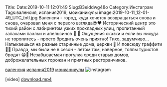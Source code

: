 Title:
Date:2019-10-11 12:01:49
Slug:B3eiddwg48o
Category:Инстаграм
Tags:валенсия, испания2019, моиканикулы
image:2019-10-11_12-01-49_UTC_tntl.jpg
Валенсия - город, куда хочется возвращаться снова и снова, очаровал меня с первого взгляда😍❤
Исторический центр это тихий район с лабиринтом узких прохладных улиц, пропитанный запахами паэльи и апельсинов 🥘 🍊
Ощущения сказки и  если вы никуда не торопитесь - просто бродить очень приятно! Тихо, задумчиво... Натыкаешься на разные старинные дома, церкви 🏰
И повсюду граффити 🤭🙂
Правда, мы были не в сезон - летом там, наверное, толпы туристов бродят 😁🤪
Незабываемая прогулка среди старых домов, доброжелательных горожан и приятных ресторанчиков.

[валенсия]({tag}валенсия) [испания2019]({tag}испания2019) [моиканикулы]({tag}моиканикулы)
![instagram]({attach}images/2019-10-11_12-01-49_UTC.jpg)

[video]
[download.mp4]({attach}images/2019-10-11_12-01-49_UTC.mp4)
